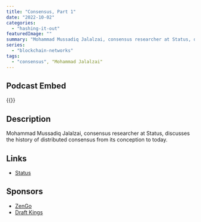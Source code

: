 ```yaml
---
title: "Consensus, Part 1"
date: "2022-10-02"
categories: 
  - "hashing-it-out"
featuredImage: ""
summary: "Mohammad Mussadiq Jalalzai, consensus researcher at Status, discusses the history of distributed consensus from its conception to today. "
series:
  - "blockchain-networks"
tags:
  - "consensus", "Mohammad Jalalzai"
---
```


## Podcast Embed
{{<podcast-embed url="https://embed.sounder.fm/play/479566">}}


## Description
Mohammad Mussadiq Jalalzai, consensus researcher at Status, discusses the history of distributed consensus from its conception to today. 

## Links 
- [Status](https://status.im)

## Sponsors
- [ZenGo]()
- [Draft Kings]()